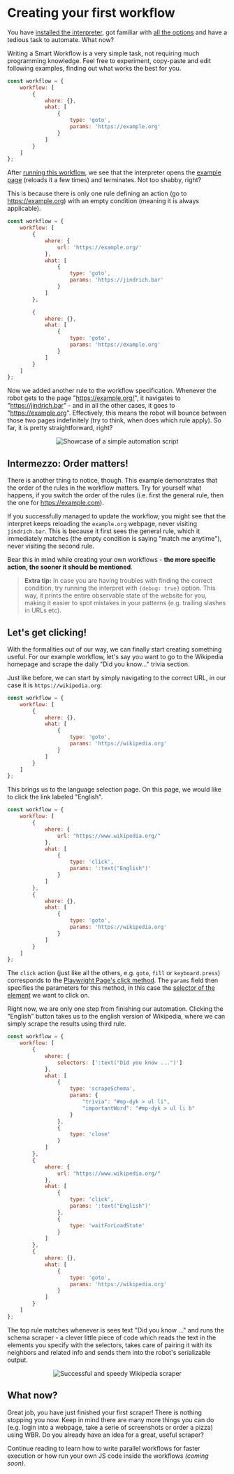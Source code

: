 # Creating your first workflow

You have [installed the interpreter](./README.md), got familiar with [all the options](./interpreter.md) and have a tedious task to automate. What now?

Writing a Smart Workflow is a very simple task, not requiring much programming knowledge. Feel free to experiment, copy-paste and edit following examples, finding out what works the best for you.

```javascript
const workflow = {
    workflow: [
        {
            where: {},
            what: [
                {
                    type: 'goto',
                    params: 'https://example.org'
                }
            ]
        }
    ]
};
```

After [running this workflow](./interpreter.md#running-a-workflow), we see that the interpreter opens the [example page](https://example.org) (reloads it a few times) and terminates. Not too shabby, right? 

This is because there is only one rule defining an action (go to https://example.org) with an empty condition (meaning it is always applicable).

```javascript
const workflow = {
    workflow: [
        {
            where: {
                url: 'https://example.org/'
            },
            what: [
                {
                    type: 'goto',
                    params: 'https://jindrich.bar'
                }
            ]
        },

        {
            where: {},
            what: [
                {
                    type: 'goto',
                    params: 'https://example.org'
                }
            ]
        }
    ]
};
```

Now we added another rule to the workflow specification. Whenever the robot gets to the page "https://example.org/", it navigates to "https://jindrich.bar" - and in all the other cases, it goes to "https://example.org". Effectively, this means the robot will bounce between those two pages indefinitely (try to think, when does which rule apply). So far, it is pretty straightforward, right? 

<center>
<img src="./static/img/flip-flop.gif" alt="Showcase of a simple automation script"/>
</center>

## Intermezzo: Order matters!

There is another thing to notice, though. This example demonstrates that the order of the rules in the workflow matters. Try for yourself what happens, if you switch the order of the rules (i.e. first the general rule, then the one for https://example.com).

If you successfully managed to update the workflow, you might see that the interpret keeps reloading the `example.org` webpage, never visiting `jindrich.bar`. This is because it first sees the general rule, which it immediately matches (the empty condition is saying "match me anytime"), never visiting the second rule.

Bear this in mind while creating your own workflows - **the more specific action, the sooner it should be mentioned**.

> **Extra tip:** In case you are having troubles with finding the correct condition, try running the interpret with `{debug: true}` option. This way, it prints the entire observable state of the website for you, making it easier to spot mistakes in your patterns (e.g. trailing slashes in URLs etc).

## Let's get clicking!

With the formalities out of our way, we can finally start creating something useful. For our example workflow, let's say you want to go to the Wikipedia homepage and scrape the daily "Did you know..." trivia section. 

Just like before, we can start by simply navigating to the correct URL, in our case it is `https://wikipedia.org`:

```javascript
const workflow = {
    workflow: [
        {
            where: {},
            what: [
                {
                    type: 'goto',
                    params: 'https://wikipedia.org'
                }
            ]
        }
    ]
};
```

This brings us to the language selection page. On this page, we would like to click the link labeled "English". 


```javascript
const workflow = {
    workflow: [
        {
            where: {
                url: "https://www.wikipedia.org/"
            },
            what: [
                {
                    type: 'click',
                    params: ':text("English")'
                }
            ]
        },
        {
            where: {},
            what: [
                {
                    type: 'goto',
                    params: 'https://wikipedia.org'
                }
            ]
        }
    ]
};
```

The `click` action (just like all the others, e.g. `goto`, `fill` or `keyboard.press`) corresponds to the [Playwright Page's click method](https://playwright.dev/docs/api/class-page#page-click). The `params` field then specifies the parameters for this method, in this case the [selector of the element](https://playwright.dev/docs/selectors) we want to click on.

Right now, we are only one step from finishing our automation. Clicking the "English" button takes us to the english version of Wikipedia, where we can simply scrape the results using third rule.

```javascript
const workflow = {
    workflow: [
        {
            where: {
                selectors: [':text("Did you know ...")']
            },
            what: [
                {
                    type: 'scrapeSchema',
                    params: {
                        "trivia": "#mp-dyk > ul li",
                        "importantWord": "#mp-dyk > ul li b"
                    }
                },
                {
                    type: 'close'
                }
            ]
        },
        {
            where: {
                url: "https://www.wikipedia.org/"
            },
            what: [
                {
                    type: 'click',
                    params: ':text("English")'
                },
                {
                    type: 'waitForLoadState'
                }
            ]
        },
        {
            where: {},
            what: [
                {
                    type: 'goto',
                    params: 'https://wikipedia.org'
                }
            ]
        }
    ]
};
```
The top rule matches whenever is sees text "Did you know ..." and runs the schema scraper - a clever little piece of code which reads the text in the elements you specify with the selectors, takes care of pairing it with its neighbors and related info and sends them into the robot's serializable output.

<center>
<img src="./static/img/wikipedia_scraper.gif" alt="Successful and speedy Wikipedia scraper"/>
</center>

## What now?

Great job, you have just finished your first scraper! There is nothing stopping you now.
Keep in mind there are many more things you can do (e.g. login into a webpage, take a serie of screenshots or order a pizza) using WBR. Do you already have an idea for a great, useful scraper? 

Continue reading to learn how to write parallel workflows for faster execution or how run your own JS code inside the workflows *(coming soon)*.